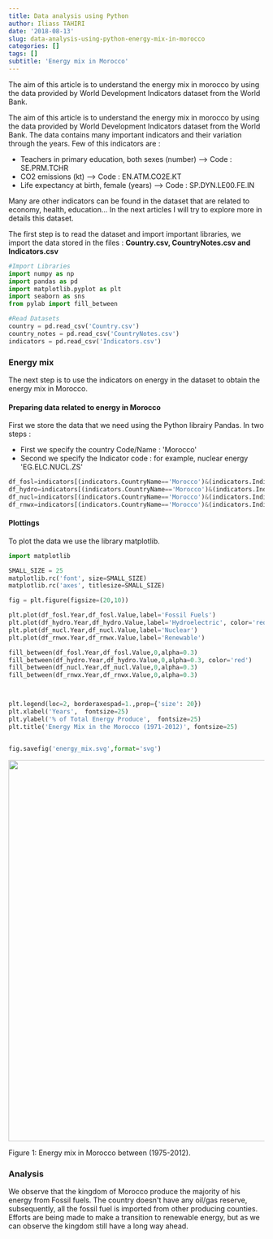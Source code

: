 ```yaml
---
title: Data analysis using Python
author: Iliass TAHIRI
date: '2018-08-13'
slug: data-analysis-using-python-energy-mix-in-morocco
categories: []
tags: []
subtitle: 'Energy mix in Morocco'
---
```

The aim of this article is to understand the energy mix in morocco by using the data provided by World Development Indicators dataset from the World Bank.
<!--more-->

The aim of this article is to understand the energy mix in morocco by using the data provided by World Development Indicators dataset from the World Bank. The data contains many important indicators and their variation through the years. Few of this indicators are :

- Teachers in primary education, both sexes (number) --> Code : SE.PRM.TCHR
- CO2 emissions (kt)                                 --> Code : EN.ATM.CO2E.KT
- Life expectancy at birth, female (years)           --> Code : SP.DYN.LE00.FE.IN

Many are other indicators can be found in the dataset that are related to economy, health, education... In the next articles I will try to explore more in details this dataset.



The first step is to read the dataset and import important libraries, we import the data stored in the files : **Country.csv, CountryNotes.csv and Indicators.csv**


```python
#Import Libraries
import numpy as np
import pandas as pd
import matplotlib.pyplot as plt
import seaborn as sns
from pylab import fill_between

#Read Datasets
country = pd.read_csv('Country.csv')
country_notes = pd.read_csv('CountryNotes.csv')
indicators = pd.read_csv('Indicators.csv')
```

### Energy mix

The next step is to use the indicators on energy in the dataset to obtain the energy mix in Morocco.

#### Preparing data related to energy in Morocco

First we store the data that we need using the Python librairy Pandas. In two steps :

- First we specify the country Code/Name : 'Morocco'
- Second we specify the Indicator code : for example, nuclear energy 'EG.ELC.NUCL.ZS'


```python
df_fosl=indicators[(indicators.CountryName=='Morocco')&(indicators.IndicatorCode=='EG.ELC.FOSL.ZS')]
df_hydro=indicators[(indicators.CountryName=='Morocco')&(indicators.IndicatorCode=='EG.ELC.HYRO.ZS')]
df_nucl=indicators[(indicators.CountryName=='Morocco')&(indicators.IndicatorCode=='EG.ELC.NUCL.ZS')]
df_rnwx=indicators[(indicators.CountryName=='Morocco')&(indicators.IndicatorCode=='EG.ELC.RNWX.ZS')]
```

#### Plottings

To plot the data we use the library matplotlib.

```python
import matplotlib

SMALL_SIZE = 25
matplotlib.rc('font', size=SMALL_SIZE)
matplotlib.rc('axes', titlesize=SMALL_SIZE)

fig = plt.figure(figsize=(20,10))

plt.plot(df_fosl.Year,df_fosl.Value,label='Fossil Fuels')
plt.plot(df_hydro.Year,df_hydro.Value,label='Hydroelectric', color='red')
plt.plot(df_nucl.Year,df_nucl.Value,label='Nuclear')
plt.plot(df_rnwx.Year,df_rnwx.Value,label='Renewable')

fill_between(df_fosl.Year,df_fosl.Value,0,alpha=0.3)
fill_between(df_hydro.Year,df_hydro.Value,0,alpha=0.3, color='red')
fill_between(df_nucl.Year,df_nucl.Value,0,alpha=0.3)
fill_between(df_rnwx.Year,df_rnwx.Value,0,alpha=0.3)



plt.legend(loc=2, borderaxespad=1.,prop={'size': 20})
plt.xlabel('Years',  fontsize=25)
plt.ylabel('% of Total Energy Produce',  fontsize=25)
plt.title('Energy Mix in the Morocco (1971-2012)', fontsize=25)


fig.savefig('energy_mix.svg',format='svg')
```

<div class="figure"><span id="fig:pie"></span>
<img src="energy_mix.png" alt="" width="750" />
<p class="caption">
Figure 1: Energy mix in Morocco between (1975-2012).
</p>
</div>

### Analysis

We observe that the kingdom of Morocco produce the majority of his energy from Fossil fuels. The country doesn't have any oil/gas reserve, subsequently, all the fossil fuel is imported from other producing counties. Efforts are being made to make a transition to renewable energy, but as we can observe the kingdom still have a long way ahead.
